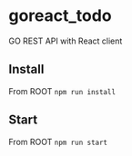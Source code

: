 # goreact_todo
GO REST API with React client

## Install
From ROOT
`npm run install`

## Start
From ROOT
`npm run start`